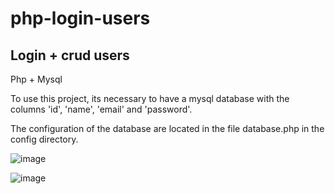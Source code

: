 # php-login-users
## Login + crud users
Php + Mysql

To use this project, its necessary to have a mysql database with the columns 'id', 'name', 'email' and 'password'. 

The configuration of the database are located in the file database.php in the config directory.

![image](https://user-images.githubusercontent.com/57667851/130153057-4d57fa31-7ce6-4a09-a1fe-e4e6e4c4a580.png)

![image](https://user-images.githubusercontent.com/57667851/130153183-5792501b-7a6c-4d7a-982d-033a7a6dab8b.png)



